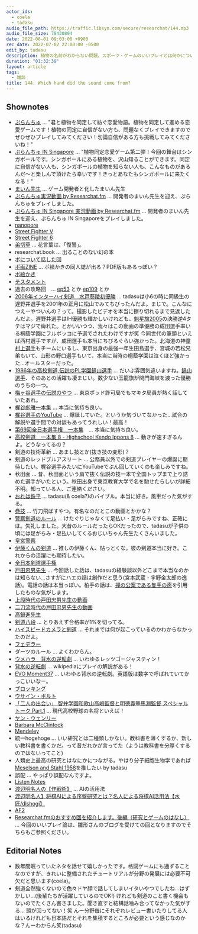```yaml
---
actor_ids:
  - coela
  - tadasu
audio_file_path: https://traffic.libsyn.com/secure/researchat/144.mp3 
audio_file_size: 78430894
date: 2022-08-01 09:03:00 +0900
rec_date: 2022-07-02 22:00:00 -0500
edit_by: tadasu
description: 植物の名前がわからない問題、スポーツ・ゲームのいいプレイとは何かについて議論しました。
duration: "01:32:39"
layout: article
tags:
  - 雑談
title: 144. Which hand did the sound come from?
---
```

## Shownotes
- [ぷらんちゅ](https://novelgame.jp/games/show/6590) ... "君と植物を同定して紡ぐ恋愛物語。植物を同定して進める恋愛ゲームです！植物の同定に自信がない方も、問題なくプレイできますのでぜひぜひプレイしてみてください！勿論自信がある方も挑戦してみてくださいね！"
- [ぷらんちゅ IN Singapore](https://novelgame.jp/games/show/6720) ... "植物同定恋愛ゲーム第二弾！今回の舞台はシンガポールです。シンガポールにある植物を、沢山知ることができます。同定に自信がない人も、シンガポールの植物を知らない人も、こんなものがあるんだ～と楽しんで頂けたら幸いです！きっとあなたもシンガポールに来たくなる！"
- [まいん先生](https://twitter.com/ArmnieBIO) ... ゲーム開発者と化したまいん先生
- [ぷらんちゅ実況動画 by Researchat.fm](https://www.youtube.com/watch?v=d4YMrm3OHfg) ... 開発者のまいん先生を迎え、ぷらんちゅをプレイしました。
- [ぷらんちゅ IN Singapore 実況動画 by Researchat.fm](https://www.youtube.com/watch?v=cfDoPrgAgQU&ab_channel=Researchatfm) ... 開発者のまいん先生を迎え、ぷらんちゅ IN Singaporeをプレイしました。
- [nanopore](https://nanoporetech.com/)
- [Street Fighter V](https://www.capcom.co.jp/sfv/)
- [Street Fighter 6](https://www.streetfighter.com/6/ja-jp/)
- [弟切草](https://ja.wikipedia.org/wiki/%E5%BC%9F%E5%88%87%E8%8D%89_(%E3%82%B2%E3%83%BC%E3%83%A0)) ... 花言葉は、「復讐」。
- researchat.book ... 出ることのない幻の本
- [ポについて話した回](https://researchat.fm/episode/120)
- [ポ画ZINE](https://twitter.com/trickolo/status/1551511814592008192) ... ポ絵かきの同人誌が出る？PDF版もあるっぽい？
- [ポ絵かき](https://twitter.com/hashtag/%E3%83%9D%E7%B5%B5%E3%81%8B%E3%81%8D?src=hashtag_click)
- [テスタメント](https://www.guiltygear.com/ggst/jp/character/tst/)
- 過去の攻略回　... [ep53](https://researchat.fm/episode/53) とか [ep109](https://researchat.fm/episode/109) とか
- [2006年インターハイ剣道　水戸葵陵初優勝](https://www.youtube.com/watch?v=OEazmD2JCNs&ab_channel=sekikawaj.) ... tadasuは小6の時に同級生の遅野井選手を2001年の正月に松山でみてちびったんだよ。まじで。こんなにつえーやついんの？って。撮影したビデオを本当に擦り切れるまで見返したんだよ。遅野井選手はIH優勝も輝かしいけれども、[魁星旗2005](https://plaza.rakuten.co.jp/kendouakita/diary/200504010000/)の決勝逆4タテはマジで痺れた。とかいいつつ、我々はこの動画の準優勝の成田選手率いる桐蔭学園にフルボッコに予選でされたわけですが笑 今同世代の筆頭といえば西村選手ですが、成田選手も本当にちびるぐらい強かった。北海道の神童[村上選手](https://www.ouhs.jp/department/teacher/murakami_r/)もチームにいるし、東京出身の最強一年生田島選手、宮城の若松兄弟もいて、山形の野口選手もいて、本当に当時の桐蔭学園は泣くほど強かった...オールスターだった。
- [1986年の高校剣道,伝説のPL学園鍋山選手](https://www.youtube.com/watch?v=jaEVsg5D4RI&ab_channel=%E9%81%93%E5%89%A3) ... だいぶ雰囲気違いますね。[鍋山選手](https://ja.wikipedia.org/wiki/%E9%8D%8B%E5%B1%B1%E9%9A%86%E5%BC%98)、そのあとの活躍も凄まじい。数少ない玉龍旗が関門海峡を渡った優勝のうちの一つ。
- [梅ヶ谷選手の伝説のやつ](https://www.youtube.com/watch?v=ikEZyiCFYlU&ab_channel=dodaichi85) ... 東京ポッド許可局でもマキタ局員が熱く話していたあれ。
- [梶谷彪雅一本集](https://www.youtube.com/watch?v=pjMV5gspFN8&ab_channel=%E6%A2%B6%E8%B0%B7%E5%BD%AA%E9%9B%85-%E5%89%A3%E9%81%93KENDO-) ... 本当に気持ち良い。
- [梶谷選手のYouTube](https://www.youtube.com/channel/UCWiPe-7SIfUwIxPxJ0gN2yA) ... 爆誕していた。というか気づいてなかった...試合の解説や選手間での対談もあってうれしい！最高！
- [第69回全日本選手権　一本集](https://www.youtube.com/watch?v=Z2f2u5GqULw&ab_channel=%E4%B8%8D%E5%8B%95%E5%BF%83)　... 本当に気持ち良い。
- [高校剣道　一本集 8 - Highschool Kendo Ippons 8](https://www.youtube.com/watch?v=21DG9jt_Yks&ab_channel=dodaichi85) ... 動きが速すぎるんよ。どうなってるの？
- 剣道の技術革新 ... あまし技とか(抜き技の変形)？
- 剣道のレッドブルアスリート ... 公務員以外での剣道プレイヤーの爆誕に期待したい。梶谷選手みたいにYouTubeでぶん回していくのも楽しみですね。
- 秋田面 ... 昔、秋田面という肩で抜く伝説の技一本で全国トップまで上り詰めた選手がいたという。秋田出身で東京教育大学で名を馳せたらしいが詳細不明。知っている人、ご連絡ください。
- [おれは鉄平](https://www.amazon.co.jp/%E3%81%8A%E3%82%8C%E3%81%AF%E9%89%84%E5%85%B5-1-%E8%AC%9B%E8%AB%87%E7%A4%BE%E6%BC%AB%E7%94%BB%E6%96%87%E5%BA%AB-%E3%81%A1%E3%81%B0-%E3%81%A6%E3%81%A4%E3%82%84/dp/4063600068/?tag=researchatf04-22) ... tadasu(& coela?)のバイブル。本当に好き。風車だった気がする。
- [巻技](https://youtu.be/sdQ-4cvku64) ... 竹刀飛ばすやつ。有名なのだとこの動画とかかな？
- [警察剣道のルール](https://kendo-armor.com/kendo-tripped/) ... けたぐりじゃなくて足払い・足がらみですね、正確には。失礼しました。大昔のルールだったらOKだったので、tadasuが子供の頃には足がらみ・足払いしてくるおじいちゃん先生たくさんいました。
- [皇宮警察](https://www.npa.go.jp/kougu/outline/index.html)
- [伊藤くんの剣道](https://www.youtube.com/watch?v=yJt556fQbhk&ab_channel=%E5%85%AB%E7%8E%8B%E5%AD%90%E5%89%A3%E3%82%AD%E3%83%81) ... 推しの伊藤くん、貼っとくな。彼の剣道本当に好き。これからの活躍にも期待したい。
- [全日本剣道選手権](https://ja.wikipedia.org/wiki/%E5%85%A8%E6%97%A5%E6%9C%AC%E5%89%A3%E9%81%93%E9%81%B8%E6%89%8B%E6%A8%A9%E5%A4%A7%E4%BC%9A)
- [戸田忠男先生](https://ja.wikipedia.org/wiki/%E6%88%B8%E7%94%B0%E5%BF%A0%E7%94%B7_(%E5%89%A3%E9%81%93%E5%AE%B6)) ... 今回話した話は、tadasuの経験談以外どこまで本当なのかは知らない...さすがにハエの話は創作だと思う(宮本武蔵・宇野金太郎の逸話)。電話の話は本当っぽい。柏手の話は、[禅の公案である隻手の声](https://ja.wikipedia.org/wiki/%E9%9A%BB%E6%89%8B%E3%81%AE%E5%A3%B0)を引用したものな気がします。
- [上段時代の戸田忠男先生の動画](https://www.youtube.com/watch?v=vCsr8iA0PAI&ab_channel=ittoOgami)
- [二刀流時代の戸田忠男先生の動画](https://www.youtube.com/watch?v=SRxcR71GnEo&ab_channel=%E6%AD%A6%E3%81%AE%E9%AD%82%EF%BD%9E%E7%9C%9F%E5%89%A3%E9%81%93ch)
- [高鍋進先生](https://ja.wikipedia.org/wiki/%E9%AB%98%E9%8D%8B%E9%80%B2)
- [剣道八段](https://www.kendo.or.jp/examination/kendo-8dan/) ... とりあえず合格率が1%を切ってる。
- [ハイスピードカメラと剣道](https://www.youtube.com/watch?v=Wmeb6JFEZEw&ab_channel=himitsunosenshi) ... それまでは何が起こっているのかわからなかったのだよ。
- [フェデラー](https://ja.wikipedia.org/wiki/%E3%83%AD%E3%82%B8%E3%83%A3%E3%83%BC%E3%83%BB%E3%83%95%E3%82%A7%E3%83%87%E3%83%A9%E3%83%BC)
- ダーツのルール ... よくわからん。
- [ウメハラ　背水の逆転劇](https://www.youtube.com/watch?v=fTyewgmEoGU&ab_channel=garanazin) ... いわゆるレッツゴージャスティン！
- [背水の逆転劇](https://ja.wikipedia.org/wiki/%E8%83%8C%E6%B0%B4%E3%81%AE%E9%80%86%E8%BB%A2%E5%8A%87) ... wikipediaにプレイの解説がある！
- [EVO Moment37](https://en.wikipedia.org/wiki/Evo_Moment_37) ... いわゆる背水の逆転劇。英語版は数字で呼ばれていてかっこいいなー。
- [ブロッキング](https://kakuge.com/wiki/pages/%E3%83%96%E3%83%AD%E3%83%83%E3%82%AD%E3%83%B3%E3%82%B0)
- [ウサイン・ボルト](https://ja.wikipedia.org/wiki/%E3%82%A6%E3%82%B5%E3%82%A4%E3%83%B3%E3%83%BB%E3%83%9C%E3%83%AB%E3%83%88)
- [「二人の出会い」 智弁学園和歌山高嶋監督と明徳義塾馬淵監督 スペシャルトーク Part.1](https://www.youtube.com/watch?v=CQfmcK29ntg&ab_channel=ABC%E3%83%86%E3%83%AC%E3%83%93%E3%80%90%E5%85%AC%E5%BC%8F%E3%80%91) ... 現代高校野球の名将といえば！
- [ヤン・ウェンリー](https://ja.wikipedia.org/wiki/%E3%83%A4%E3%83%B3%E3%83%BB%E3%82%A6%E3%82%A7%E3%83%B3%E3%83%AA%E3%83%BC)
- [Barbara McClintock](https://en.wikipedia.org/wiki/Barbara_McClintock)
- [Mendeley](https://www.mendeley.com/)
- 統一hogehoge … いい研究とは二種類しかない。教科書を薄くするか、新しい教科書を書くかだ。って昔だれかが言ってた（ようは教科書を分厚くするのではないってこと)
- 人類史上最高の研究とはなにかにつながる。やはり分子細胞生物学であれば[Meselson and Stahl 1958](https://www.ncbi.nlm.nih.gov/pmc/articles/PMC528642/)を推したい by tadasu
- 誤配 ... やっぱり誤配なんですよ。
- [Listen Notes](https://www.listennotes.com/)
- [渡辺明名人の【作戦術】](https://www.youtube.com/watch?v=ax7scP3I4ic&ab_channel=%E6%88%B8%E8%BE%BA%E3%83%81%E3%83%A3%E3%83%B3%E3%83%8D%E3%83%AB) ... AIの活用法
- [渡辺明名人】将棋AIによる序盤研究とは？名人による将棋AI活用法【水匠/dlshogi】](https://www.youtube.com/watch?v=LFH4v0SokpI&ab_channel=%E9%9B%BB%E7%AB%9C%E6%88%A6%E5%85%AC%E5%BC%8F%E3%83%81%E3%83%A3%E3%83%B3%E3%83%8D%E3%83%AB)
- [AF2](https://www.deepmind.com/research/highlighted-research/alphafold)
- [Researchat.fmのおすすめ回を紹介します。後編（研究とゲームのはなし）](https://tl.hateblo.jp/entry/2021/11/27/200930) ... 今回のいいプレイ論は、雛形さんのブログを受けての回となりますのでそちらもご参照ください。

## Editorial Notes
- 数年間眠っていたネタを話せて嬉しかったです。格闘ゲームにも通ずることなのですが、きれいに整備されたチュートリアルが分野の発展には必要不可欠だと思います(coela)。
- 剣道全然強くないので色々ドヤ顔で話してしまいイタいやつでしたね...はずかしい...(後輩たちが活躍しているのでOK!) けれども剣道のこと書く機会もないのでたくさん書きました。聞き直すと結構話噛み合ってなかった気がする... 頭が回ってない！笑 んー分野毎にそれぞれレビュー書いたりしてる人はいるけれども日本語だとそれを集積するところが必要という感じなのかな？んーわからん笑(tadasu)
